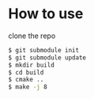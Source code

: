 # How to use
clone the repo
```bash
$ git submodule init
$ git submodule update
$ mkdir build
$ cd build
$ cmake .. 
$ make -j 8
```
